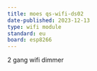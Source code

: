 ```yaml
---
title: moes qs-wifi-ds02
date-published: 2023-12-13
type: wifi module
standard: eu
board: esp8266
---
```


2 gang wifi dimmer
